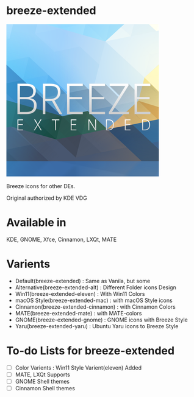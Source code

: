 # breeze-extended

![breeze-extended-logo](https://github.com/kuroehanako/kuroehanako/blob/e4c84fd603b6afa6b826e90bdd8351bdee26aec5/Breeze-extended-logo.png)

Breeze icons for other DEs.

Original authorized by KDE VDG

# Available in

KDE, GNOME, Xfce, Cinnamon, LXQt, MATE

# Varients

- Default(breeze-extended) : Same as Vanila, but some 
- Alternative(breeze-extended-alt) : Different Folder icons Design
- Win11(breeze-extended-eleven) : With Win11 Colors
- macOS Style(breeze-extended-mac) : with macOS Style icons
- Cinnamon(breeze-extended-cinnamon) : with Cinnamon Colors
- MATE(breeze-extended-mate) : with MATE-colors
- GNOME(breeze-extended-gnome) : GNOME icons with Breeze Style
- Yaru(breeze-extended-yaru) : Ubuntu Yaru icons to Breeze Style

# To-do Lists for breeze-extended

- [ ] Color Varients : Win11 Style Varient(eleven) Added
- [ ] MATE, LXQt Supports
- [ ] GNOME Shell themes
- [ ] Cinnamon Shell themes

